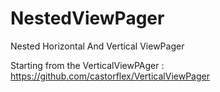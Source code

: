 NestedViewPager
===============

Nested Horizontal And Vertical ViewPager

Starting from the VerticalViewPAger :
https://github.com/castorflex/VerticalViewPager
